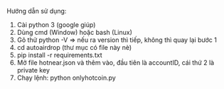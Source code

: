 Hướng dẫn sử dụng:

1. Cài python 3 (google giúp)
2. Dùng cmd (Window) hoặc bash (Linux)
3. Gõ thử python -V => nếu ra version thì tiếp, không thì quay lại bước 1
4. cd autoairdrop (thư mục có file này nè)
5. pip install -r requirements.txt
6. Mở file hotnear.json và thêm vào, đầu tiên là accountID, cái thứ 2 là private key
7. Chạy lệnh: python onlyhotcoin.py